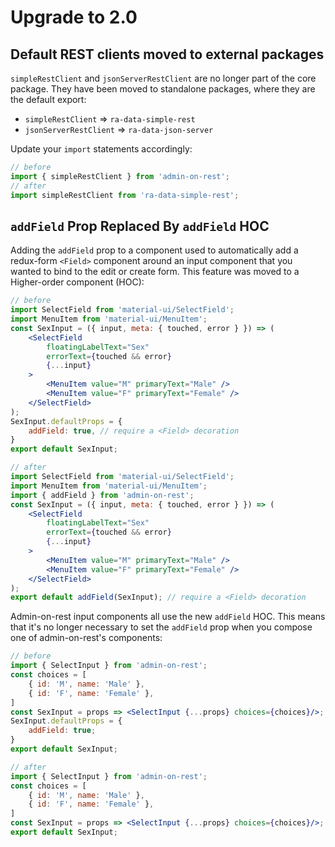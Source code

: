 # Upgrade to 2.0

## Default REST clients moved to external packages

`simpleRestClient` and `jsonServerRestClient` are no longer part of the core package. They have been moved to standalone packages, where they are the default export:

* `simpleRestClient` => `ra-data-simple-rest`
* `jsonServerRestClient` => `ra-data-json-server`

Update your `import` statements accordingly:

```js
// before
import { simpleRestClient } from 'admin-on-rest';
// after
import simpleRestClient from 'ra-data-simple-rest';
```

## `addField` Prop Replaced By `addField` HOC

Adding the `addField` prop to a component used to automatically add a redux-form `<Field>` component around an input component that you wanted to bind to the edit or create form. This feature was moved to a Higher-order component (HOC):

```jsx
// before
import SelectField from 'material-ui/SelectField';
import MenuItem from 'material-ui/MenuItem';
const SexInput = ({ input, meta: { touched, error } }) => (
    <SelectField
        floatingLabelText="Sex"
        errorText={touched && error}
        {...input}
    >
        <MenuItem value="M" primaryText="Male" />
        <MenuItem value="F" primaryText="Female" />
    </SelectField>
);
SexInput.defaultProps = {
    addField: true, // require a <Field> decoration
}
export default SexInput;

// after
import SelectField from 'material-ui/SelectField';
import MenuItem from 'material-ui/MenuItem';
import { addField } from 'admin-on-rest';
const SexInput = ({ input, meta: { touched, error } }) => (
    <SelectField
        floatingLabelText="Sex"
        errorText={touched && error}
        {...input}
    >
        <MenuItem value="M" primaryText="Male" />
        <MenuItem value="F" primaryText="Female" />
    </SelectField>
);
export default addField(SexInput); // require a <Field> decoration
```

Admin-on-rest input components all use the new `addField` HOC. This means that it's no longer necessary to set the `addField` prop when you compose one of admin-on-rest's components:

```jsx
// before
import { SelectInput } from 'admin-on-rest';
const choices = [
    { id: 'M', name: 'Male' },
    { id: 'F', name: 'Female' },
]
const SexInput = props => <SelectInput {...props} choices={choices}/>;
SexInput.defaultProps = {
    addField: true;
}
export default SexInput;

// after
import { SelectInput } from 'admin-on-rest';
const choices = [
    { id: 'M', name: 'Male' },
    { id: 'F', name: 'Female' },
]
const SexInput = props => <SelectInput {...props} choices={choices}/>;
export default SexInput;
```

